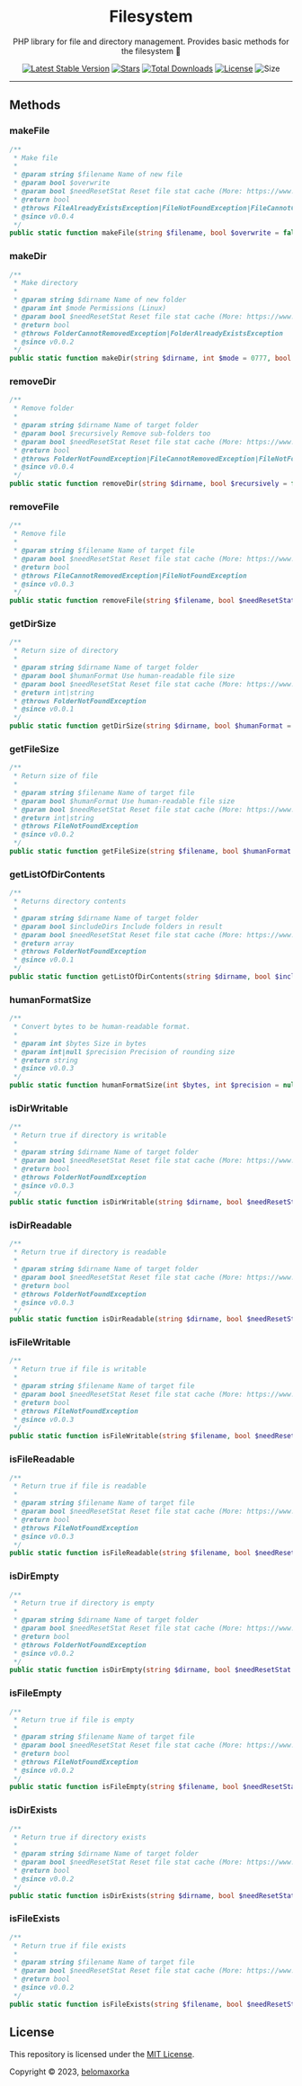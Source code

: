 <h1 align="center">Filesystem</h1>
<p align="center">PHP library for file and directory management. Provides basic methods for the filesystem 📁</p>

<p align="center">
	<a href="https://packagist.org/packages/belomaxorka/file-system"><img src="https://img.shields.io/packagist/v/belomaxorka/file-system" alt="Latest Stable Version"></a>
  <a href="https://packagist.org/packages/torrentpier/torrentpier"><img src="https://img.shields.io/packagist/stars/belomaxorka/file-system" alt="Stars"></a>
	<a href="https://packagist.org/packages/belomaxorka/file-system/stats"><img src="https://img.shields.io/packagist/dt/belomaxorka/file-system" alt="Total Downloads"></a>
	<a href="https://choosealicense.com/licenses/mit/"><img src="https://img.shields.io/github/license/belomaxorka/file-system" alt="License"></a>
  <img src="https://img.shields.io/github/repo-size/belomaxorka/file-system" alt="Size">
</p>

<hr>

## Methods

### makeFile

```php
/**
 * Make file
 *
 * @param string $filename Name of new file
 * @param bool $overwrite
 * @param bool $needResetStat Reset file stat cache (More: https://www.php.net/manual/en/function.clearstatcache.php)
 * @return bool
 * @throws FileAlreadyExistsException|FileNotFoundException|FileCannotCreatedException|FileCannotRemovedException
 * @since v0.0.4
 */
public static function makeFile(string $filename, bool $overwrite = false, bool $needResetStat = true): bool
```

### makeDir

```php
/**
 * Make directory
 *
 * @param string $dirname Name of new folder
 * @param int $mode Permissions (Linux)
 * @param bool $needResetStat Reset file stat cache (More: https://www.php.net/manual/en/function.clearstatcache.php)
 * @return bool
 * @throws FolderCannotRemovedException|FolderAlreadyExistsException
 * @since v0.0.2
 */
public static function makeDir(string $dirname, int $mode = 0777, bool $needResetStat = true): bool
```

### removeDir

```php
/**
 * Remove folder
 *
 * @param string $dirname Name of target folder
 * @param bool $recursively Remove sub-folders too
 * @param bool $needResetStat Reset file stat cache (More: https://www.php.net/manual/en/function.clearstatcache.php)
 * @return bool
 * @throws FolderNotFoundException|FileCannotRemovedException|FileNotFoundException|FolderCannotRemovedException
 * @since v0.0.4
 */
public static function removeDir(string $dirname, bool $recursively = false, bool $needResetStat = true): bool
```

### removeFile

```php
/**
 * Remove file
 *
 * @param string $filename Name of target file
 * @param bool $needResetStat Reset file stat cache (More: https://www.php.net/manual/en/function.clearstatcache.php)
 * @return bool
 * @throws FileCannotRemovedException|FileNotFoundException
 * @since v0.0.3
 */
public static function removeFile(string $filename, bool $needResetStat = true): bool
```

### getDirSize

```php
/**
 * Return size of directory
 *
 * @param string $dirname Name of target folder
 * @param bool $humanFormat Use human-readable file size
 * @param bool $needResetStat Reset file stat cache (More: https://www.php.net/manual/en/function.clearstatcache.php)
 * @return int|string
 * @throws FolderNotFoundException
 * @since v0.0.1
 */
public static function getDirSize(string $dirname, bool $humanFormat = false, bool $needResetStat = true): int|string
```

### getFileSize

```php
/**
 * Return size of file
 *
 * @param string $filename Name of target file
 * @param bool $humanFormat Use human-readable file size
 * @param bool $needResetStat Reset file stat cache (More: https://www.php.net/manual/en/function.clearstatcache.php)
 * @return int|string
 * @throws FileNotFoundException
 * @since v0.0.2
 */
public static function getFileSize(string $filename, bool $humanFormat = false, bool $needResetStat = true): int|string
```

### getListOfDirContents

```php
/**
 * Returns directory contents
 *
 * @param string $dirname Name of target folder
 * @param bool $includeDirs Include folders in result
 * @param bool $needResetStat Reset file stat cache (More: https://www.php.net/manual/en/function.clearstatcache.php)
 * @return array
 * @throws FolderNotFoundException
 * @since v0.0.1
 */
public static function getListOfDirContents(string $dirname, bool $includeDirs = false, bool $needResetStat = true): array
```

### humanFormatSize

```php
/**
 * Convert bytes to be human-readable format.
 *
 * @param int $bytes Size in bytes
 * @param int|null $precision Precision of rounding size
 * @return string
 * @since v0.0.3
 */
public static function humanFormatSize(int $bytes, int $precision = null): string
```

### isDirWritable

```php
/**
 * Return true if directory is writable
 *
 * @param string $dirname Name of target folder
 * @param bool $needResetStat Reset file stat cache (More: https://www.php.net/manual/en/function.clearstatcache.php)
 * @return bool
 * @throws FolderNotFoundException
 * @since v0.0.3
 */
public static function isDirWritable(string $dirname, bool $needResetStat = true): bool
```

### isDirReadable

```php
/**
 * Return true if directory is readable
 *
 * @param string $dirname Name of target folder
 * @param bool $needResetStat Reset file stat cache (More: https://www.php.net/manual/en/function.clearstatcache.php)
 * @return bool
 * @throws FolderNotFoundException
 * @since v0.0.3
 */
public static function isDirReadable(string $dirname, bool $needResetStat = true): bool
```

### isFileWritable

```php
/**
 * Return true if file is writable
 *
 * @param string $filename Name of target file
 * @param bool $needResetStat Reset file stat cache (More: https://www.php.net/manual/en/function.clearstatcache.php)
 * @return bool
 * @throws FileNotFoundException
 * @since v0.0.3
 */
public static function isFileWritable(string $filename, bool $needResetStat = true): bool
```

### isFileReadable

```php
/**
 * Return true if file is readable
 *
 * @param string $filename Name of target file
 * @param bool $needResetStat Reset file stat cache (More: https://www.php.net/manual/en/function.clearstatcache.php)
 * @return bool
 * @throws FileNotFoundException
 * @since v0.0.3
 */
public static function isFileReadable(string $filename, bool $needResetStat = true): bool
```

### isDirEmpty

```php
/**
 * Return true if directory is empty
 *
 * @param string $dirname Name of target folder
 * @param bool $needResetStat Reset file stat cache (More: https://www.php.net/manual/en/function.clearstatcache.php)
 * @return bool
 * @throws FolderNotFoundException
 * @since v0.0.2
 */
public static function isDirEmpty(string $dirname, bool $needResetStat = true): bool
```

### isFileEmpty

```php
/**
 * Return true if file is empty
 *
 * @param string $filename Name of target file
 * @param bool $needResetStat Reset file stat cache (More: https://www.php.net/manual/en/function.clearstatcache.php)
 * @return bool
 * @throws FileNotFoundException
 * @since v0.0.2
 */
public static function isFileEmpty(string $filename, bool $needResetStat = true): bool
```

### isDirExists

```php
/**
 * Return true if directory exists
 *
 * @param string $dirname Name of target folder
 * @param bool $needResetStat Reset file stat cache (More: https://www.php.net/manual/en/function.clearstatcache.php)
 * @return bool
 * @since v0.0.2
 */
public static function isDirExists(string $dirname, bool $needResetStat = true): bool
```

### isFileExists

```php
/**
 * Return true if file exists
 *
 * @param string $filename Name of target file
 * @param bool $needResetStat Reset file stat cache (More: https://www.php.net/manual/en/function.clearstatcache.php)
 * @return bool
 * @since v0.0.2
 */
public static function isFileExists(string $filename, bool $needResetStat = true): bool
```

## License

This repository is licensed under the [MIT License](LICENSE).

Copyright © 2023, [belomaxorka](https://github.com/belomaxorka)
